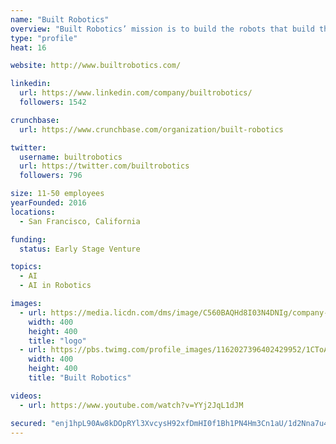 ```yaml
---
name: "Built Robotics"
overview: "Built Robotics’ mission is to build the robots that build the world. By upgrading off-the-shelf heavy equipment with AI guidance systems, Built’s technology enables machines to operate fully autonomously. Built’s robots are deployed today across the $1 trillion earthmoving industry, and they’re being used to build critical infrastructure such as wind farms, gas pipelines, and new housing developments."
type: "profile"
heat: 16

website: http://www.builtrobotics.com/

linkedin:
  url: https://www.linkedin.com/company/builtrobotics/
  followers: 1542

crunchbase:
  url: https://www.crunchbase.com/organization/built-robotics

twitter:
  username: builtrobotics
  url: https://twitter.com/builtrobotics
  followers: 796

size: 11-50 employees
yearFounded: 2016
locations:
  - San Francisco, California

funding:
  status: Early Stage Venture

topics:
  - AI
  - AI in Robotics

images:
  - url: https://media.licdn.com/dms/image/C560BAQHd8I03N4DNIg/company-logo_400_400/0?e=1582761600&v=beta&t=jKUQr3D3fGWHwsJbYz-QQSGNvomkB36v9eXG3iZOklE
    width: 400
    height: 400
    title: "logo"
  - url: https://pbs.twimg.com/profile_images/1162027396402429952/1CToA0QN_400x400.png
    width: 400
    height: 400
    title: "Built Robotics"

videos:
  - url: https://www.youtube.com/watch?v=YYj2JqL1dJM

secured: "enj1hpL90Aw8kDOpRYl3XvcysH92xfDmHI0f1Bh1PN4Hm3Cn1aU/1d2Nna7u4KFnkTz3mXByaHWUaz2k9VTQsAi34U1Fr8L09FyKcOOMw1QMkDR6JxCftXxAGIHu8VNVGP7SiGGVZMgthaOz8qhUfCsvXhqsjMIv6DmZcfpvePvu7TLYHrgcO5ArRr8Zlx94MBzN+DvKvgpSRjOuAsPndtWavRsdcWt/hL473vNmREaSCsdqpVNgjvNYA39KGrEj8avH8s6npDX24wXKNFTFHsQAfZHTkkOFB7FU5+H8Lz1En57gccq2QnADSb8i0iO0;RC/XROpNfH2jSv/hGVmdYQ=="
---
```


